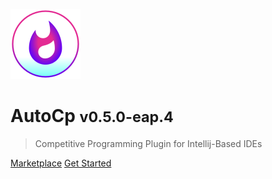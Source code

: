 ![AutoCp Plugin Logo](/docs/_assets/logo.svg)

# AutoCp <small>v0.5.0-eap.4</small>

> Competitive Programming Plugin for Intellij-Based IDEs

[Marketplace](https://plugins.jetbrains.com/plugin/17061-autocp)
[Get Started](/docs/getting-started.md)
